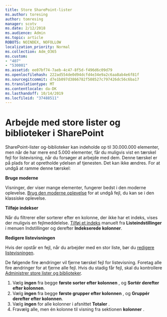 ```yaml
---
title: Store SharePoint-lister
ms.author: toresing
author: tomresing
manager: scotv
ms.date: 2/12/2018
ms.audience: Admin
ms.topic: article
ROBOTS: NOINDEX, NOFOLLOW
localization_priority: Normal
ms.collection: Adm_O365
ms.custom:
- "407"
- "530001"
ms.assetid: ee07bf74-7aeb-4c47-8f5d-f496d6c09d79
ms.openlocfilehash: 222ad554de0d94dcfd4e34e9a2c6aa8ab4e6f81f
ms.sourcegitcommit: d7e1b097d3866782f508527c797426dc56c6ba17
ms.translationtype: MT
ms.contentlocale: da-DK
ms.lasthandoff: 10/14/2019
ms.locfileid: "37488511"
---
```

# <a name="work-with-large-lists-and-libraries-in-sharepoint"></a>Arbejde med store lister og biblioteker i SharePoint

SharePoint-lister og-biblioteker kan indeholde op til 30.000.000 elementer, men når de har mere end 5.000 elementer, får du muligvis vist en tærskel fejl for listevisning, når du forsøger at arbejde med dem. Denne tærskel er på plads for at opretholde ydelsen af tjenesten. Det kan ikke ændres. For at undgå at ramme denne tærskel:

**Bruge moderne**

Visninger, der viser mange elementer, fungerer bedst i den moderne oplevelse. [Brug den moderne oplevelse](https://support.office.com/article/66dac24b-4177-4775-bf50-3d267318caa9) for at undgå fejl, du kan se i den klassiske oplevelse.

**Tilføje indekser**

Når du filtrerer eller sorterer efter en kolonne, der ikke har et indeks, vises der muligvis en fejlmeddelelse. [Tilføj et indeks](https://support.office.com/article/f3f00554-b7dc-44d1-a2ed-d477eac463b0) manuelt fra **Listeindstillinger** i menuen Indstillinger og derefter **Indekserede kolonner**.

**Redigere listevisningen**

Hvis der opstår en fejl, når du arbejder med en stor liste, bør du [redigere listevisningen](https://support.office.com/article/15916903-e79a-423f-b4e2-02d37e1ff372).

De følgende fire ændringer vil fjerne tærskel fejl for listevisning. Foretag alle fire ændringer for at fjerne alle fejl. Hvis du stadig får fejl, skal du kontrollere [Administrer store lister og biblioteker](https://support.office.com/article/B8588DAE-9387-48C2-9248-C24122F07C59).

1. Vælg **ingen** fra begge **første sorter efter kolonnen** , og **Sortér derefter efter kolonnen**.
2. Vælg **ingen** fra begge **første grupper efter kolonnen** , og **Gruppér derefter efter kolonnen**.
3. Vælg **ingen** for alle kolonner i afsnittet **Totaler** .
4. Fravælg alle, men én kolonne til visning fra sektionen **kolonner** .

